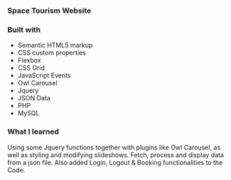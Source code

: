 ### Space Tourism Website
### Built with

- Semantic HTML5 markup
- CSS custom properties
- Flexbox
- CSS Grid
- JavaScript Events
- Owl Carousel
- Jquery
- JSON Data
- PHP
- MySQL

### What I learned

Using some Jquery functions together with plugins like Owl Carousel, as well as styling and modifying slideshows. Fetch, process and display data from a json file. Also added Login, Logout & Booking functionalities to the Code.
